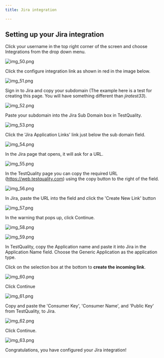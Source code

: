 ```yaml
---
title: Jira integration

---
```



## Setting up your Jira integration

Click your username in the top right corner of the screen and choose Integrations from the drop down menu.


![img_50.png](img_50.png)

Click the configure integration link as shown in red in the image below.


![img_51.png](img_51.png)

Sign in to Jira and copy your subdomain (The example here is a test for creating this page. You will have something different than _jiratest33_).


![img_52.png](img_52.png)

Paste your subdomain into the Jira Sub Domain box in TestQuality.


![img_53.png](img_53.png)

Click the 'Jira Application Links' link just below the sub domain field.


![img_54.png](img_54.png)

In the Jira page that opens, it will ask for a URL.


![img_55.png](img_55.png)

In the TestQuality page you can copy the required URL (https://web.testquality.com) using the copy button to the right of the field.


![img_56.png](img_56.png)

In Jira, paste the URL into the field and click the 'Create New Link' button


![img_57.png](img_57.png)

In the warning that pops up, click Continue.


![img_58.png](img_58.png)


![img_59.png](img_59.png)

In TestQuality, copy the Application name and paste it into Jira in the Application Name field. 
Choose the Generic Application as the application type.

Click on the selection box at the bottom to **create the incoming link**.



![img_60.png](img_60.png)

Click Continue

![img_61.png](img_61.png)

Copy and paste the 'Consumer Key', 'Consumer Name', and 'Public Key' from TestQuality, to Jira. 

![img_62.png](img_62.png)

Click Continue.

![img_63.png](img_63.png)

Congratulations, you have configured your Jira integration!
